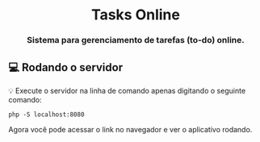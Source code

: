 <h1 align="center">
  Tasks Online 
</h1>

<h3 align="center">
    Sistema para gerenciamento de tarefas (to-do) online.
</h3>

## :computer: Rodando o servidor

:bulb: Execute o servidor na linha de comando apenas digitando o seguinte comando:

```
php -S localhost:8080
```

Agora você pode acessar o link no navegador e ver o aplicativo rodando.

